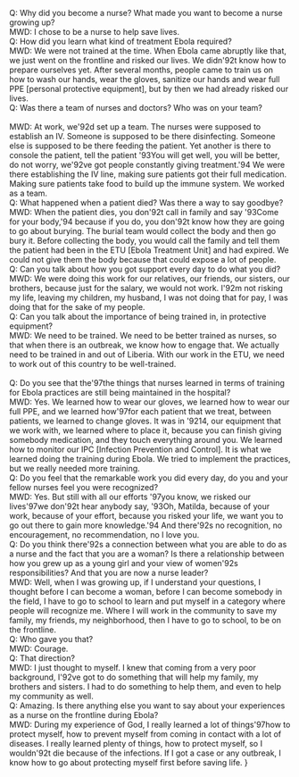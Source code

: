 Q: Why did you become a nurse? What made you want to become a nurse growing up?\
MWD: I chose to be a nurse to help save lives.\
Q: How did you learn what kind of treatment Ebola required?\
MWD: We were not trained at the time. When Ebola came abruptly like that, we just went on the frontline and risked our lives. We didn\'92t know how to prepare ourselves yet. After several months, people came to train us on how to wash our hands, wear the gloves, sanitize our hands and wear full PPE [personal protective equipment], but by then we had already risked our lives.\
Q: Was there a team of nurses and doctors? Who was on your team?  \
MWD: At work, we\'92d set up a team. The nurses were supposed to establish an IV. Someone is supposed to be there disinfecting. Someone else is supposed to be there feeding the patient. Yet another is there to console the patient, tell the patient \'93You will get well, you will be better, do not worry, we\'92ve got people constantly giving treatment.\'94 We were there establishing the IV line, making sure patients got their full medication. Making sure patients take food to build up the immune system. We worked as a team.\
Q: What happened when a patient died? Was there a way to say goodbye?\
MWD: When the patient dies, you don\'92t call in family and say \'93Come for your body,\'94 because if you do, you don\'92t know how they are going to go about burying. The burial team would collect the body and then go bury it. Before collecting the body, you would call the family and tell them the patient had been in the ETU [Ebola Treatment Unit] and had expired. We could not give them the body because that could expose a lot of people.\
Q: Can you talk about how you got support every day to do what you did?\
MWD: We were doing this work for our relatives, our friends, our sisters, our brothers, because just for the salary, we would not work. I\'92m not risking my life, leaving my children, my husband, I was not doing that for pay, I was doing that for the sake of my people.\
Q: Can you talk about the importance of being trained in, in protective equipment?\
MWD: We need to be trained. We need to be better trained as nurses, so that when there is an outbreak, we know how to engage that. We actually need to be trained in and out of Liberia. With our work in the ETU, we need to work out of this country to be well-trained.  \
Q: Do you see that the\'97the things that nurses learned in terms of training for Ebola practices are still being maintained in the hospital?\
MWD: Yes. We learned how to wear our gloves, we learned how to wear our full PPE, and we learned how\'97for each patient that we treat, between patients, we learned to change gloves. It was in \'9214, our equipment that we work with, we learned where to place it, because you can finish giving somebody medication, and they touch everything around you. We learned how to monitor our IPC [Infection Prevention and Control]. It is what we learned doing the training during Ebola. We tried to implement the practices, but we really needed more training.\
Q: Do you feel that the remarkable work you did every day, do you and your fellow nurses feel you were recognized?\
MWD: Yes. But still with all our efforts \'97you know, we risked our lives\'97we don\'92t hear anybody say, \'93Oh, Matilda, because of your work, because of your effort, because you risked your life, we want you to go out there to gain more knowledge.\'94 And there\'92s no recognition, no encouragement, no recommendation, no I love you.\
Q: Do you think there\'92s a connection between what you are able to do as a nurse and the fact that you are a woman? Is there a relationship between how you grew up as a young girl and your view of women\'92s responsibilities? And that you are now a nurse leader?\
MWD: Well, when I was growing up, if I understand your questions, I thought before I can become a woman, before I can become somebody in the field, I have to go to school to learn and put myself in a category where people will recognize me. Where I will work in the community to save my family, my friends, my neighborhood, then I have to go to school, to be on the frontline.\
Q: Who gave you that?\
MWD: Courage.\
Q: That direction?\
MWD: I just thought to myself. I knew that coming from a very poor background, I\'92ve got to do something that will help my family, my brothers and sisters. I had to do something to help them, and even to help my community as well.\
Q: Amazing. Is there anything else you want to say about your experiences as a nurse on the frontline during Ebola?\
MWD: During my experience of God, I really learned a lot of things\'97how to protect myself, how to prevent myself from coming in contact with a lot of diseases. I really learned plenty of things, how to protect myself, so I wouldn\'92t die because of the infections. If I got a case or any outbreak, I know how to go about protecting myself first before saving life. }
